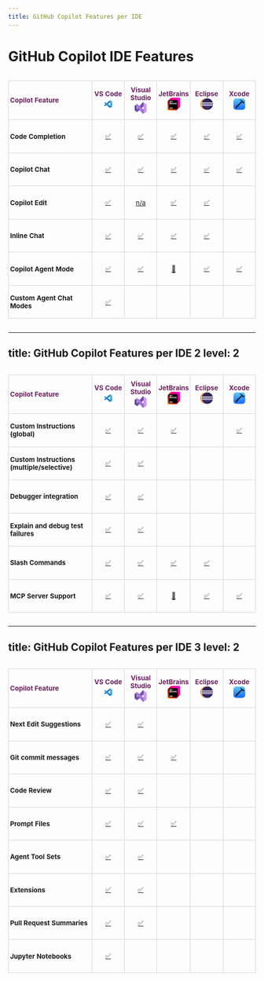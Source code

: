 ```yaml
---
title: GitHub Copilot Features per IDE
---
```


<style scoped>
.copilot-ide-table-wrapper {
  max-height: 60vh;
  overflow-y: auto;
  overflow-x: hidden;
}
.copilot-ide-table {
  border-collapse: collapse;
  font-size: 0.95em;
  width: 100%;
  table-layout: fixed;
}
.copilot-ide-table th, .copilot-ide-table td {
  border: 1px solid #d1d5db;
  padding: 0.75em 0.2em;
  text-align: center;
  min-width: 60px;
  height: 3.5em;
}
.copilot-ide-table th {
  position: sticky;
  top: 0;
  z-index: 2;
  height: 3.5em;
  vertical-align: middle;
  color: #6b1e5d;
}
.copilot-ide-table th:first-child, .copilot-ide-table td:first-child {
  text-align: left;
}
.copilot-ide-table th img {
  display: block;
  margin: 0 auto;
}


</style>

<h1 class="h-auto! -mt-8">GitHub Copilot IDE Features</h1>

<div class="copilot-ide-table-wrapper">
<table class="copilot-ide-table">
  <colgroup>
    <col style="width: 220px;" />
    <col style="width: 1fr;" />
    <col style="width: 1fr;" />
    <col style="width: 1fr;" />
    <col style="width: 1fr;" />
    <col style="width: 1fr;" />
  </colgroup>
  <thead>
    <tr>
      <th>Copilot Feature</th>
      <th>VS Code<br/><img src="/public/logo-vsc.png" style="height:2em" alt="VS Code"/></th>
      <th>Visual Studio<br/><img src="/public/logo-vs.png" style="height:2em" alt="Visual Studio"/></th>
      <th>JetBrains<br/><img src="/public/logo-jb.png" style="height:2em" alt="JetBrains"/></th>
      <th>Eclipse<br/><img src="/public/logo-eclipse.png" style="height:2em" alt="Eclipse"/></th>
      <th>Xcode<br/><img src="/public/logo-xcode.png" style="height:2em" alt="Xcode"/></th>
    </tr>
  </thead>
  <tbody>
    <tr >
      <td><b>Code Completion</b></td>
      <td><!-- VS Code --> <a href="https://code.visualstudio.com/docs/copilot/getting-started" target="_blank">✅</a></td>
      <td><!-- Visual Studio --> <a href="https://learn.microsoft.com/en-us/visualstudio/ide/visual-studio-github-copilot-extension?view=vs-2022" target="_blank">✅</a></td>
      <td><!-- JetBrains --> <a href="https://plugins.jetbrains.com/plugin/17718-github-copilot" target="_blank">✅</a></td>
      <td><!-- Eclipse --> <a href="https://marketplace.eclipse.org/content/github-copilot" target="_blank">✅</a></td>
      <td><!-- Xcode --> <a href="https://github.com/github/CopilotForXcode" target="_blank">✅</a></td>
    </tr>
    <tr >
      <td><b>Copilot Chat</b></td>
      <td><!-- VS Code --> <a href="https://code.visualstudio.com/docs/copilot/getting-started-chat" target="_blank">✅</a></td>
      <td><!-- Visual Studio --> <a href="https://learn.microsoft.com/en-us/visualstudio/ide/visual-studio-github-copilot-chat?view=vs-2022" target="_blank">✅</a></td>
      <td><!-- JetBrains --> <a href="https://plugins.jetbrains.com/plugin/17718-github-copilot" target="_blank">✅</a></td>
      <td><!-- Eclipse --> <a href="https://marketplace.eclipse.org/content/github-copilot" target="_blank">✅</a></td>
      <td><!-- Xcode --> <a href="https://github.com/github/CopilotForXcode" target="_blank">✅</a></td>
    </tr>
    <tr >
      <td><b>Copilot Edit</b></td>
      <td><!-- VS Code --> <a href="https://code.visualstudio.com/docs/copilot/chat/copilot-edits" target="_blank">✅</a></td>
      <td><!-- Visual Studio --> <a href="https://learn.microsoft.com/en-us/visualstudio/ide/copilot-edits?view=vs-2022" target="_blank">n/a</a></td>
      <td><!-- JetBrains --> <a href="https://plugins.jetbrains.com/plugin/17718-github-copilot" target="_blank">✅</a></td>
      <td><!-- Eclipse --> <a href="https://marketplace.eclipse.org/content/github-copilot" target="_blank">✅</a></td>
      <td><!-- Xcode --> </td>
    </tr>
    <tr >
      <td><b>Inline Chat</b></td>
      <td><!-- VS Code --> <a href="https://code.visualstudio.com/docs/copilot/getting-started-chat#_inline-chat" target="_blank">✅</a></td>
      <td><!-- Visual Studio --> <a href="https://learn.microsoft.com/en-us/visualstudio/ide/copilot-chat-context?view=vs-2022#inline-chat" target="_blank">✅</a></td>
      <td><!-- JetBrains --> <a href="https://github.blog/changelog/2024-09-11-inline-chat-is-now-available-in-github-copilot-in-jetbrains/" target="_blank">✅</a></td>
      <td><!-- Eclipse --> <a href="https://marketplace.eclipse.org/content/github-copilot" target="_blank">✅</a></td>
      <td><!-- Xcode --> </td>
    </tr>
    <tr >
      <td><b>Copilot Agent Mode</b></td>
      <td><!-- VS Code --> <a href="https://code.visualstudio.com/blogs/2025/02/24/introducing-copilot-agent-mode" target="_blank">✅</a></td>
      <td><!-- Visual Studio --> <a href="https://learn.microsoft.com/en-us/visualstudio/ide/copilot-agent-mode?view=vs-2022" target="_blank">✅</a></td>
      <td><!-- JetBrains --> <a href="https://github.blog/changelog/2025-05-19-agent-mode-and-mcp-support-for-copilot-in-jetbrains-eclipse-and-xcode-now-in-public-preview/" target="_blank">🔬</a></td>
      <td><!-- Eclipse --> <a href="https://marketplace.eclipse.org/content/github-copilot" target="_blank">✅</a></td>
      <td><!-- Xcode --> <a href="https://github.com/github/CopilotForXcode" target="_blank">✅</a></td>
    </tr>
     <tr >
      <td><b>Custom Agent Chat Modes</b></td>
      <td><!-- VS Code --> <a href="https://code.visualstudio.com/docs/copilot/getting-started-chat#_chat-modes" target="_blank">✅</a></td>
      <td><!-- Visual Studio --> </td>
      <td><!-- JetBrains --> </td>
      <td><!-- Eclipse --> </td>
      <td><!-- Xcode --> </td>
    </tr>
  </tbody>
</table>
</div>

<!--
[GitHub Copilot for Vim and Neovim](https://github.com/github/copilot.vim) only supports code completion.

The edit feature was once implemented for Visual Studio 2022, it is still documented, but the UI to trigger it is no longer available. It is not clear if this feature will be reintroduced in the future.
-->

---
title: GitHub Copilot Features per IDE 2
level: 2
---


<style scoped>
.copilot-ide-table-wrapper {
  max-height: 60vh;
  overflow-y: auto;
  overflow-x: hidden;
}
.copilot-ide-table {
  border-collapse: collapse;
  font-size: 0.95em;
  width: 100%;
  table-layout: fixed;
}
.copilot-ide-table th, .copilot-ide-table td {
  border: 1px solid #d1d5db;
  padding: 0.75em 0.2em;
  text-align: center;
  min-width: 60px;
  height: 3.5em;
}
.copilot-ide-table th {
  position: sticky;
  top: 0;
  z-index: 2;
  height: 3.5em;
  vertical-align: middle;
  color: #6b1e5d;
}
.copilot-ide-table th:first-child, .copilot-ide-table td:first-child {
  text-align: left;
}
.copilot-ide-table th img {
  display: block;
  margin: 0 auto;
}


</style>


<div class="copilot-ide-table-wrapper">
<table class="copilot-ide-table">
  <colgroup>
    <col style="width: 220px;" />
    <col style="width: 1fr;" />
    <col style="width: 1fr;" />
    <col style="width: 1fr;" />
    <col style="width: 1fr;" />
    <col style="width: 1fr;" />
  </colgroup>
  <thead>
    <tr>
      <th>Copilot Feature</th>
      <th>VS Code<br/><img src="/public/logo-vsc.png" style="height:2em" alt="VS Code"/></th>
      <th>Visual Studio<br/><img src="/public/logo-vs.png" style="height:2em" alt="Visual Studio"/></th>
      <th>JetBrains<br/><img src="/public/logo-jb.png" style="height:2em" alt="JetBrains"/></th>
      <th>Eclipse<br/><img src="/public/logo-eclipse.png" style="height:2em" alt="Eclipse"/></th>
      <th>Xcode<br/><img src="/public/logo-xcode.png" style="height:2em" alt="Xcode"/></th>
    </tr>
  </thead>
  <tbody>   
    <tr >
      <td><b>Custom Instructions (global)</b></td>
      <td><!-- VS Code --> <a href="https://code.visualstudio.com/docs/copilot/copilot-customization" target="_blank">✅</a></td>
      <td><!-- Visual Studio --> <a href="https://learn.microsoft.com/en-us/visualstudio/ide/copilot-chat-context?view=vs-2022#enable-custom-instructions" target="_blank">✅</a></td>
      <td><!-- JetBrains --> <a href="https://docs.github.com/en/copilot/how-tos/custom-instructions/adding-repository-custom-instructions-for-github-copilot" target="_blank">✅</a></td>
      <td><!-- Eclipse --> </td>
      <td><!-- Xcode --> <a href="https://github.com/github/CopilotForXcode" target="_blank">✅</a></td>
    </tr>
    <tr >
      <td><b>Custom Instructions (multiple/selective)</b></td>
      <td><!-- VS Code --> <a href="https://code.visualstudio.com/docs/copilot/copilot-customization" target="_blank">✅</a></td>
      <td><!-- Visual Studio --> <a href="https://learn.microsoft.com/en-us/visualstudio/ide/copilot-chat-context?view=vs-2022#enable-custom-instructions" target="_blank">✅</a></td>
      <td><!-- JetBrains --> </td>
      <td><!-- Eclipse --> </td>
      <td><!-- Xcode --> </td>
    </tr>
    <tr >
      <td><b>Debugger integration</b></td>
      <td><!-- VS Code --><a href="https://code.visualstudio.com/docs/copilot/guides/debug-with-copilot">✅</a></td>
      <td><!-- Visual Studio --> <a href="https://learn.microsoft.com/en-us/visualstudio/debugger/debug-with-copilot?view=vs-2022" target="_blank">✅</a></td>
      <td><!-- JetBrains --> </td>
      <td><!-- Eclipse --> </td>
      <td><!-- Xcode --> </td>
    </tr>
     <tr >
      <td><b>Explain and debug test failures</b></td>
      <td><!-- VS Code --><a href="https://code.visualstudio.com/docs/copilot/guides/test-with-copilot" target="_blank">✅</a></td>
      <td><!-- Visual Studio --> <a href="https://devblogs.microsoft.com/visualstudio/transform-your-debugging-experience-with-github-copilot/" target="_blank">✅</a></td>
      <td><!-- JetBrains --> </td>
      <td><!-- Eclipse --> </td>
      <td><!-- Xcode --> </td>
    </tr>
    <tr >
      <td><b>Slash Commands</b></td>
      <td><!-- VS Code --> <a href="https://learn.microsoft.com/en-us/visualstudio/ide/copilot-chat-context?view=vs-2022#slash-commands" target="_blank">✅</a></td>
      <td><!-- Visual Studio --> <a href="https://code.visualstudio.com/docs/copilot/getting-started-chat#_slash-commands" target="_blank">✅</a></td>
      <td><!-- JetBrains --> <a href="https://github.blog/changelog/2024-09-11-inline-chat-is-now-available-in-github-copilot-in-jetbrains/" target="_blank">✅</a></td>
      <td><!-- Eclipse --> <a href="https://marketplace.eclipse.org/content/github-copilot" target="_blank">✅</a></td>
      <td><!-- Xcode --> </td>
    </tr>
    <tr >
      <td><b>MCP Server Support</b></td>
      <td><!-- VS Code --> <a href="https://code.visualstudio.com/blogs/2025/02/24/introducing-copilot-agent-mode#mcp-server-support" target="_blank">✅</a></td>
      <td><!-- Visual Studio --> <a href="https://learn.microsoft.com/en-us/visualstudio/ide/mcp-servers?view=vs-2022" target="_blank">✅</a></td>
      <td><!-- JetBrains --> <a href="https://github.blog/changelog/2025-05-19-agent-mode-and-mcp-support-for-copilot-in-jetbrains-eclipse-and-xcode-now-in-public-preview/" target="_blank">🔬</a></td>
      <td><!-- Eclipse --> <a href="https://marketplace.eclipse.org/content/github-copilot" target="_blank">✅</a></td>
      <td><!-- Xcode --> <a href="https://github.com/github/CopilotForXcode" target="_blank">✅</a></td>
    </tr>       
  </tbody>
</table>
</div>

---
title: GitHub Copilot Features per IDE 3
level: 2
---


<style scoped>
.copilot-ide-table-wrapper {
  max-height: 60vh;
  overflow-y: auto;
  overflow-x: hidden;
}
.copilot-ide-table {
  border-collapse: collapse;
  font-size: 0.95em;
  width: 100%;
  table-layout: fixed;
}
.copilot-ide-table th, .copilot-ide-table td {
  border: 1px solid #d1d5db;
  padding: 0.75em 0.2em;
  text-align: center;
  min-width: 60px;
  height: 3.5em;
}
.copilot-ide-table th {
  position: sticky;
  top: 0;
  z-index: 2;
  height: 3.5em;
  vertical-align: middle;
  color: #6b1e5d;
}
.copilot-ide-table th:first-child, .copilot-ide-table td:first-child {
  text-align: left;
}
.copilot-ide-table th img {
  display: block;
  margin: 0 auto;
}
</style>

<div class="copilot-ide-table-wrapper">
<table class="copilot-ide-table">
  <colgroup>
    <col style="width: 220px;" />
    <col style="width: 1fr;" />
    <col style="width: 1fr;" />
    <col style="width: 1fr;" />
    <col style="width: 1fr;" />
    <col style="width: 1fr;" />
  </colgroup>
  <thead>
    <tr>
      <th>Copilot Feature</th>
      <th>VS Code<br/><img src="/public/logo-vsc.png" style="height:2em" alt="VS Code"/></th>
      <th>Visual Studio<br/><img src="/public/logo-vs.png" style="height:2em" alt="Visual Studio"/></th>
      <th>JetBrains<br/><img src="/public/logo-jb.png" style="height:2em" alt="JetBrains"/></th>
      <th>Eclipse<br/><img src="/public/logo-eclipse.png" style="height:2em" alt="Eclipse"/></th>
      <th>Xcode<br/><img src="/public/logo-xcode.png" style="height:2em" alt="Xcode"/></th>
    </tr>
  </thead>
  <tbody>       
    <tr >
      <td><b>Next Edit Suggestions</b></td>
      <td><!-- VS Code --> <a href="https://code.visualstudio.com/docs/copilot/chat/copilot-edits#_edit-mode" target="_blank">✅</a></td>
      <td><!-- Visual Studio --> <a href="https://learn.microsoft.com/en-us/visualstudio/ide/copilot-next-edit-suggestions?view=vs-2022" target="_blank">✅</a></td>
      <td><!-- JetBrains --> </td>
      <td><!-- Eclipse --> </td>
      <td><!-- Xcode --> </td>
    </tr>
    <tr >
      <td><b>Git commit messages</b></td>
      <td><!-- VS Code --> <a href="https://code.visualstudio.com/docs/editor/github" target="_blank">✅</a></td>
      <td><!-- Visual Studio --> <a href="https://learn.microsoft.com/en-us/visualstudio/version-control/git-make-commit?view=vs-2022#generate-commit-messages-with-github-copilot-chat" target="_blank">✅</a> </td>
      <td><!-- JetBrains --> <a href="https://github.blog/changelog/2025-02-19-boost-your-productivity-with-github-copilot-in-jetbrains-ides-introducing-project-context-ai-generated-commit-messages-and-other-updates/" target="_blank">✅</a></td>
      <td><!-- Eclipse --> </td>
      <td><!-- Xcode --> </td>
    </tr>
    <tr >
      <td><b>Code Review</b></td>
      <td><!-- VS Code --> <a href="https://github.blog/changelog/2024-10-29-github-copilot-code-review-in-visual-studio-code-public-preview/" target="_blank">✅</a></td>
      <td><!-- Visual Studio --> <a href="https://learn.microsoft.com/en-us/visualstudio/version-control/git-make-commit?view=vs-2022#review-local-changes-with-copilot-chat" target="_blank">✅</a></td>
      <td><!-- JetBrains --> </td>
      <td><!-- Eclipse --> </td>
      <td><!-- Xcode --> </td>
    </tr>
    <tr >
      <td><b>Prompt Files</b></td>
      <td><!-- VS Code --> <a href="https://code.visualstudio.com/docs/copilot/copilot-customization#_prompt-files" target="_blank">✅</a></td>
      <td><!-- Visual Studio --> <a href="https://learn.microsoft.com/en-us/visualstudio/ide/copilot-chat-context?view=vs-2022#use-prompt-files" target="_blank">✅</a></td>
      <td><!-- JetBrains --> <a href="https://docs.github.com/en/copilot/how-tos/custom-instructions/adding-repository-custom-instructions-for-github-copilot" target="_blank">✅</a></td>
      <td><!-- Eclipse --> </td>
      <td><!-- Xcode --> </td>
    </tr>
    <tr >
      <td><b>Agent Tool Sets</b></td>
      <td><!-- VS Code --> <a href="https://code.visualstudio.com/blogs/2025/02/24/introducing-copilot-agent-mode#agent-tools" target="_blank">✅</a></td>
      <td><!-- Visual Studio --> <a href="https://learn.microsoft.com/en-us/visualstudio/ide/copilot-agent-mode?view=vs-2022#agent-mode-tools" target="_blank">✅</a></td>
      <td><!-- JetBrains --> </td>
      <td><!-- Eclipse --> </td>
      <td><!-- Xcode --> </td>
    </tr>
    <tr >
      <td><b>Extensions</b></td>
      <td><!-- VS Code --> <a href="https://code.visualstudio.com/docs/copilot/extensions" target="_blank">✅</a></td>
      <td><!-- Visual Studio --> <a href="https://learn.microsoft.com/en-us/visualstudio/ide/visual-studio-github-copilot-extension?view=vs-2022#extensions" target="_blank">✅</a></td>
      <td><!-- JetBrains --> </td>
      <td><!-- Eclipse --> </td>
      <td><!-- Xcode --> </td>
    </tr>
    <tr >
      <td><b>Pull Request Summaries</b></td>
      <td><!-- VS Code --> <a href="https://github.blog/changelog/2024-10-29-github-copilot-code-review-in-visual-studio-code-public-preview/" target="_blank">✅</a></td>
      <td><!-- Visual Studio --> <a href="https://learn.microsoft.com/en-us/visualstudio/version-control/git-create-pull-request?view=vs-2022" target="_blank">✅</a> </td>
      <td><!-- JetBrains --> </td>
      <td><!-- Eclipse --> </td>
      <td><!-- Xcode --> </td>
    </tr>
    <tr >
      <td><b>Jupyter Notebooks</b></td>
      <td><!-- VS Code --> <a href="https://code.visualstudio.com/docs/datascience/jupyter-notebooks#_github-copilot-in-notebooks" target="_blank">✅</a></td>
      <td><!-- Visual Studio --> </td>
      <td><!-- JetBrains --> </td>
      <td><!-- Eclipse --> </td>
      <td><!-- Xcode --> </td>
    </tr>
  </tbody>
</table>
</div>
